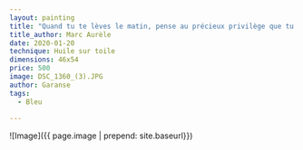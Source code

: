 ```yaml
---
layout: painting
title: "Quand tu te lèves le matin, pense au précieux privilège que tu as d’être vivant, de respirer, de penser, de toucher et d’aimer. " 
title_author: Marc Aurèle
date: 2020-01-20
technique: Huile sur toile
dimensions: 46x54
price: 500
image: DSC_1360_(3).JPG
author: Garanse
tags:
  - Bleu
 
---
```

![Image]({{ page.image | prepend: site.baseurl}})
